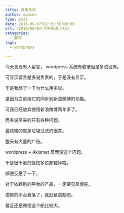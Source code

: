 ```yaml
---
title: 弃用多说
author: muninn
type: post
date: 2016-06-07T01:35:56+00:00
url: /2016/06/07/弃用多说.html
categories:
  - 鄙视
tags:
  - wordpress

---
```

今天发现有人留言， wordpress 系统有收录但是多说没有。
  
可显示留言是多说负责的，于是没有显示。

于是我想了一下为什么用多说。
  
是因为之前用它的同步到新浪微博的功能。
  
可我已经放弃使用新浪微博两年多了。
  
而多说带来的只有各种问题。
  
最烦恼的就是垃圾过滤的很差。
  
整天有大量的广告。
  
wordpress + Akismet 反而没这个问题。

于是很干脆的就把多说卸载掉啦。
  
顺便反思了一下，
  
对于依赖别的平台的产品，一定要见风使舵，
  
依赖的平台衰落了，就赶紧跳船吧。
  
最近还是微信这个船比较大。